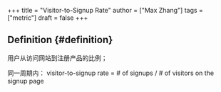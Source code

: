 +++
title = "Visitor-to-Signup Rate"
author = ["Max Zhang"]
tags = ["metric"]
draft = false
+++

## Definition {#definition}

用户从访问网站到注册产品的比例；

同一周期内：
visitor-to-signup rate = # of signups / # of visitors on the signup page
